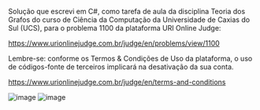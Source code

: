 Solução que escrevi em C#, como tarefa de aula da disciplina Teoria dos Grafos do curso de Ciência da Computação da Universidade de Caxias do Sul (UCS), para o problema 1100 da plataforma URI Online Judge:

https://www.urionlinejudge.com.br/judge/en/problems/view/1100

Lembre-se: conforme os Termos & Condições de Uso da plataforma, o uso de códigos-fonte de terceiros implicará na desativação da sua conta.

https://www.urionlinejudge.com.br/judge/en/terms-and-conditions

![image](https://user-images.githubusercontent.com/28737900/131411505-ec221846-0eb2-4ea8-994a-df4acc4d9c44.png)
![image](https://user-images.githubusercontent.com/28737900/131411542-2ad09a52-ab65-48a2-855b-72d689ad70cf.png)
